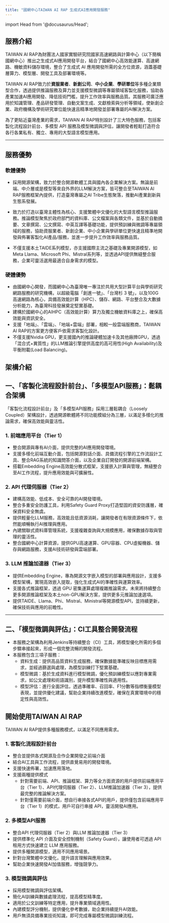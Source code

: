 ```yaml
---
title: "國網中心TAIWAN AI RAP 生成式AI應用開發服務"
---
```

import Head from '@docusaurus/Head';

<Head>
  <title>Home | NCHC RAP</title>
</Head>


<!-- <a href="https://www.youtube.com/watch?v=A7rm8MTr-z8" class="video-thumb" target="_blank" rel="noopener noreferrer">
  <img src="https://img.youtube.com/vi/A7rm8MTr-z8/0.jpg" alt="影片標題" />
</a> -->

<!-- <div class="video-wrapper">
  <iframe
    src="https://www.youtube.com/embed/A7rm8MTr-z8"
    title="影片標題"
    frameborder="0"
    allowfullscreen
  ></iframe>
</div> -->


## **服務介紹**  

TAIWAN AI RAP為財團法人國家實驗研究院國家高速網路與計算中心（以下簡稱國網中心）推出之生成式AI應用開發平台，結合了國網中心高效能運算、高速網路、機敏資料儲存環境，整合了生成式 AI 應用開發所需的全方位資源，涵蓋基礎層算力、模型層、開發工具及部署環境等。

TAIWAN AI RAP致力於**資服業者**、**新創公司**、**中小企業**、**學研單位**等多種企業類型合作，透過提供推論服務及算力並支援模型微調等專屬領域客製化服務，協助各產業加速AI應用開發、降低技術門檻，提升工作效率與服務品質。其服務可廣泛應用於知識管理、產品研發管理、自動文案生成、文獻檢索與分析等領域，使新創企業、政府機構及學術研究單位能快速且精準地開發並部署專屬的AI解決方案。

為了更貼近臺灣產業的需求，TAIWAN AI RAP特別設計了三大特色服務，包括客製化流程設計前台、多模型 API 服務及模型微調與評估，讓開發者輕鬆打造符合各行各業私有、獨立、專用的大型語言模型應用。


---

## **服務優勢**  

### **軟體優勢**

- 採用開源架構，致力於整合開源軟體工具與國內各企業解決方案。無論是前端、中介層或是模型等來自外界的LLM解決方案，皆可整合至TAIWAN AI RAP服務框架內提供，打造臺灣專屬之AI Tribe生態聚落，推動AI產業創新與生態系發展。

- 致力於打造以臺灣主體性為核心、支援繁體中文優化的大型語言模型推論服務。推論模型聚焦於政府部門的資料庫、公文檔案與各類文件，並基於自動摘要、文章撰寫、公文撰寫、中英互譯等基礎功能，提供預訓練與微調等專屬領域的服務，協助資服業者、新創企業、中小企業與學研單位更快速且精準地開發與佈署客製化AI產品/服務，並進一步提升工作效率與服務品質。

- 不僅支援本土TAIDE系列模型，亦支援國際主流之基礎及專業開源模型，如Meta Llama、Microsoft Phi、Mistral系列等，並透過API提供無縫整合服務，企業可靈活選用最適合自身需求的模型。

### **硬體優勢**

- 由國網中心開發，而國網中心為臺灣唯一專注於共用大型計算平台與學術研究網路服務的研究機構，以超級電腦「創進一號」、「台灣杉 3 號」，以及100G 高速網路為核心，具備高效能計算（HPC）、儲存、網路、平台整合及大數據分析能力，為臺灣科技發展奠定堅實基礎。
- 建構於國網中心的AIHPC（高效能計算）算力及獨立機敏資料庫之上，確保高效能與資訊安全。
- 支援「地端」、「雲端」、「地端+雲端」部署，相較一般雲端服務商，TAIWAN AI RAP的方案更方便客戶依需求客製化設計。
- 不僅支援Nvidia GPU，更支援國內的推論硬體加速卡及其他廠牌GPU，透過「混合式+異質性」的LLM推論引擎提供高度的高可用性(High Availability)及平衡附載(Load Balancing)。

## **架構介紹**

## **一、「客製化流程設計前台」、「多模型API服務」：鬆耦合架構**

「客製化流程設計前台」及「多模型API服務」採用三層鬆耦合（Loosely Coupled）架構設計，透過開源軟體將不同功能模組分為三層，以滿足多樣化的推論需求，確保高效能與靈活性。


### **1. 前端應用平台（Tier 1）**

- 整合開源與專有AI介面，提供完整的AI應用開發環境。
- 支援多樣化前端互動介面，包括開源對話介面、具備流程引擎的工作流設計工具、整合RAG系統的知識問答介面，以及企業自訂開發的開源前端架構。
- 搭載Embedding Engine高效能分散式框架，支援嵌入計算與管理，無縫整合至AI工作流程，提升應用效能與可擴展性。

### **2. API 代理伺服器（Tier 2）**

- 建構高效能、低成本、安全可靠的AI開發環境。
- 整合多重安全防護工具，利用Safety Guard Proxy打造堅固的資安防護層，確保資料安全無虞。
- 提供輕量化LLM服務，高效能且低資源消耗，讓開發者在有限資源條件下，依然能順暢執行AI推理與應用。
- 內建關聯式資料庫管理系統，支援複雜查詢與大規模應用，確保數據存取與管理的靈活性。
- 整合國網中心計算資源，提供GPU高速運算、GPU容器、CPU虛擬機器、儲存與網路服務，支援AI技術研發與雲端部署。

### **3. LLM 推論加速器（Tier 3）**

- 提供Embedding Engine，專為開源文字嵌入模型的部署與應用設計，支援多模型架構，實現高效嵌入提取，強化生成式AI的準確性與運算效率。
- 支援各式推論框架，透過 GPU 密集運算處理複雜推論需求。未來將持續整合更多開源推論框架及本土non-GPU解決方案，提供更多元推論加速選項。
- 提供TAIDE、Llama、Phi、Mistral、Ministral等開源模型API，並持續更新，確保技術與應用的前瞻性。
---
## **二、「模型微調與評估」：CI工具整合開發流程**

- 本服務之架構為利用Jenkins等持續整合（CI）工具，將模型優化所需的多個步驟串接起來，形成一個完整流暢的開發流程。
- 本服務包含三項子服務：
  - 資料生成：提供高品質資料生成服務，確保數據能準確反映目標應用需求，並經過篩選與處理，為模型訓練打下堅實基礎。
  - 模型微調：基於生成資料進行模型微調，優化預訓練模型以應對專業需求，如公文處理和術語識別，提升模型準確性與適用性。
  - 模型評估：進行全面評估，透過準確率、召回率、F1分數等指標衡量模型表現，並提供優化建議，幫助企業持續改進模型，確保在真實環境中的穩定性與高效性。

## **開始使用TAIWAN AI RAP**

TAIWAN AI RAP提供多種服務模式，以滿足不同應用需求。

### 1. 客製化流程設計前台

- 整合並提供各式開源及合作企業開發之前端介面
- 結合AI工具與工作流程，提供直覺易用的開發環境。
- 支援快速佈署，加速應用落地。
- 支援兩種提供模式
  - 針對需要前端、API、推論框架、算力等全方面資源的用戶提供前端應用平台（Tier 1）、API代理伺服器（Tier 2）、LLM推論加速器（Tier 3），提供最完整的推論解決方案。
  - 針對僅需要前端介面，想自行串接各式API的用戶，提供僅包含前端應用平台（Tier 1）的模式，用戶可自行串接 API，靈活開發AI應用。

### 2. 多模型API服務

- 整合API 代理伺服器（Tier 2）與LLM 推論加速器（Tier 3）
- 提供標準化 API 介面及安全控制機制（Safety Guard），讓使用者可透過 API 租用方式快速建立 LLM 應用服務。
- 提供多種開源模型，適用不同應用場景。
- 針對台灣繁體中文優化，提升語言理解與應用效果。
- 幫助企業快速開發AI加值服務，增強競爭力。

### 3. 模型微調與評估

- 採用模型微調與評估架構。
- 簡化AI訓練與數據處理流程，提高模型精準度。
- 適用於公文訓練等特定應用，提升專業領域適用性。
- 內建模型評分機制，提供優化參考數據，助企業持續提升AI效能。
- 用戶無須具備專業技術知識，即可完成專屬模型微調訓練流程。



